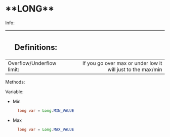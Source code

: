 <h1> **LONG** </h1>

Info:

| <h2>Definitions:</h2>     |     |                                                             |
| ------------------------- | --- | ----------------------------------------------------------: |
| Overflow/Underflow limit: |     | If you go over max or under low it will just to the max/min |

Methods:

Variable:

- Min
  ```java
    long var = Long.MIN_VALUE
  ```
- Max
  ```java
    long var = Long.MAX_VALUE
  ```
